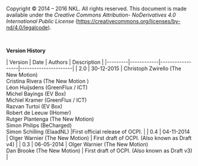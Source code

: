 Copyright © 2014 – 2016 NKL. All rights reserved.
This document is made available under the *Creative Commons Attribution-
NoDerivatives 4.0 International Public License*
(https://creativecommons.org/licenses/by-nd/4.0/legalcode).

<br />

**Version History**

<div><!-- ---------------------------------------------------------------------------- --></div>
| Version | Date       | Authors          | Description          |
|---------|------------|------------------|----------------------|
| 2.0     | 30-12-2015 | Christoph Zwirello (The New Motion) <br /> Cristina Rivera (The New Motion ) <br /> Léon Huijsdens (GreenFlux / ICT) <br> Michel Bayings (EV Box) <br /> Michiel Kramer (GreenFlux / ICT) <br /> Razvan Turtoi (EV Box) <br /> Robert de Leeuw (IHomer) <br /> Rutger Plantenga (The New Motion) <br /> Simon Philips (BeCharged) <br /> Simon Schilling (ElaadNL) |First official release of OCPI. |
| 0.4     | 04-11-2014 | Olger Warnier (The New Motion) | First draft of OCPI. (Also known as Draft v4) |
| 0.3     | 06-05-2014 | Olger Warnier (The New Motion) <br /> Dan Brooke (The New Motion) | First draft of OCPI. (Also known as Draft v3) |
<div><!-- ---------------------------------------------------------------------------- --></div>

